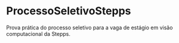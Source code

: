 # ProcessoSeletivoStepps
Prova prática do processo seletivo para a vaga de estágio em visão computacional da Stepps.
